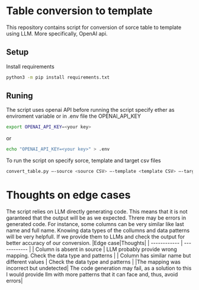 # Table conversion to template
This repository contains script for conversion of sorce table to template using LLM. More specifically, OpenAI api.

## Setup
Install requirements
```bash
python3 -m pip install requirements.txt
```

## Runing
The script uses openai API before running the script specify ether as enviroment variable or in .env file the OPENAI_API_KEY
```bash
export OPENAI_API_KEY=<your key>
```
or 
```bash
echo "OPENAI_API_KEY=<your key>" > .env
```

To run the script on specify sorce, template and target csv files
```bash
convert_table.py —-source <source CSV> —-template <template CSV> —-target <target CSV>
```
# Thoughts on edge cases
The script relies on LLM directly generating code. This means that it is not garanteed that the output will be as we expected. Threre may be errors in generated code. For instance, some columns can be very similar like last name and full name. Knowing data types of the collumns and data patterns will be very helpfull. If we provide them to LLMs and check the output for better accuracy of our conversion. 
|Edge case|Thoughts|
| ------------ | ------------ |
| Column is absent in source | LLM probably provide wrong mapping. Check the data type and patterns  |
| Column has similar name but different values  | Check the data type and patterns  |
|The mapping was incorrect but undetected| The code generation may fail, as a solution to this I would provide llm with more patterns that it can face and, thus, avoid errors|